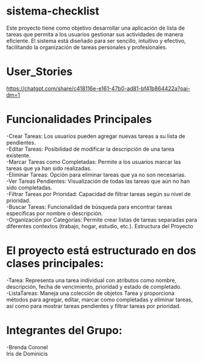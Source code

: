 # sistema-checklist
Este proyecto tiene como objetivo desarrollar una aplicación de lista de tareas que permita a los usuarios gestionar sus actividades de manera eficiente. El sistema está diseñado para ser sencillo, intuitivo y efectivo, facilitando la organización de tareas personales y profesionales.
# User_Stories
https://chatgpt.com/share/c418116e-e161-47b0-ad81-bf41b864422a?oai-dm=1
# Funcionalidades Principales
-Crear Tareas: Los usuarios pueden agregar nuevas tareas a su lista de pendientes.                                                                                                                              
-Editar Tareas: Posibilidad de modificar la descripción de una tarea existente.                                                                                                                                 
-Marcar Tareas como Completadas: Permite a los usuarios marcar las tareas que ya han sido realizadas.                                                                                                                
-Eliminar Tareas: Opción para eliminar tareas que ya no son necesarias.                                                                                                                                                
-Ver Tareas Pendientes: Visualización de todas las tareas que aún no han sido completadas.                                                                                                                     
-Filtrar Tareas por Prioridad: Capacidad de filtrar tareas según su nivel de prioridad.                                                                                                                             
-Buscar Tareas: Funcionalidad de búsqueda para encontrar tareas específicas por nombre o descripción.                                                                                                            
-Organización por Categorías: Permite crear listas de tareas separadas para diferentes contextos (trabajo, hogar, estudio, etc.).
Estructura del Proyecto

# El proyecto está estructurado en dos clases principales:

-Tarea: Representa una tarea individual con atributos como nombre, descripción, fecha de vencimiento, prioridad y estado de completado.                                                                                
-ListaTareas: Maneja una colección de objetos Tarea y proporciona métodos para agregar, editar, marcar como completadas y eliminar tareas, así como para mostrar tareas pendientes y filtrar tareas por prioridad.

# Integrantes del Grupo:
-Brenda Coronel                                                                                                                                                            
Iris de Dominicis
